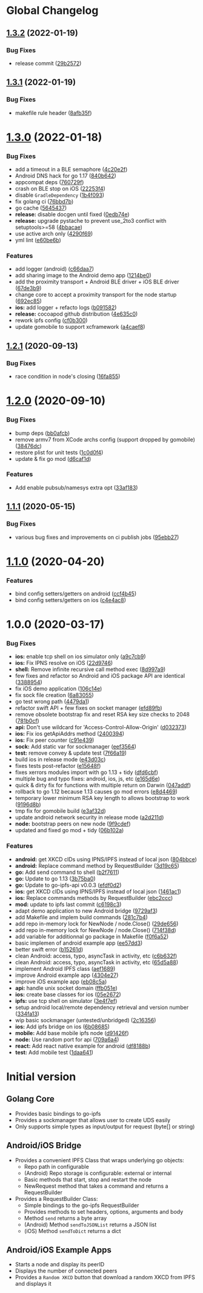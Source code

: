 # Global Changelog

## [1.3.2](https://github.com/ipfs-shipyard/gomobile-ipfs/compare/v1.3.1...v1.3.2) (2022-01-19)


### Bug Fixes

* release commit ([29b2572](https://github.com/ipfs-shipyard/gomobile-ipfs/commit/29b2572e80e32294c1bd04275a559fdb388c45d0))

## [1.3.1](https://github.com/ipfs-shipyard/gomobile-ipfs/compare/v1.3.0...v1.3.1) (2022-01-19)


### Bug Fixes

* makefile rule header ([8afb35f](https://github.com/ipfs-shipyard/gomobile-ipfs/commit/8afb35f0f693f151033f28093cb788af6d467c86))

# [1.3.0](https://github.com/ipfs-shipyard/gomobile-ipfs/compare/v1.2.1...v1.3.0) (2022-01-18)


### Bug Fixes

* add a timeout in a BLE semaphore ([4c20e2f](https://github.com/ipfs-shipyard/gomobile-ipfs/commit/4c20e2f19e15298464e387ba5fc9798a85cda94a))
* Android DNS hack for go 1.17 ([840b642](https://github.com/ipfs-shipyard/gomobile-ipfs/commit/840b6422f6bc5cccce48e591a00b0ef02c2c7160))
* appcompat deps ([760729f](https://github.com/ipfs-shipyard/gomobile-ipfs/commit/760729f35fd882507b0b8b8652efe3ac51624648))
* crash on BLE stop on iOS ([22253f4](https://github.com/ipfs-shipyard/gomobile-ipfs/commit/22253f46bfcc074acf7f32437ba7494b02c5d1f7))
* disable `GradleDependency` ([1b4f093](https://github.com/ipfs-shipyard/gomobile-ipfs/commit/1b4f093581b11ac9c8f6f54ea3738ef654e8ea24))
* fix golang ci ([76bbd7b](https://github.com/ipfs-shipyard/gomobile-ipfs/commit/76bbd7b1fd43d9a4bb77806350c0243b0f881020))
* go cache ([5645437](https://github.com/ipfs-shipyard/gomobile-ipfs/commit/5645437b9b93620fe39cfc242ecf3ee18ae67c2c))
* **release:** disable docgen until fixed ([0edb74e](https://github.com/ipfs-shipyard/gomobile-ipfs/commit/0edb74e1aef4efcf7d3fdfe6d8169e0e3d3169ac))
* **release:** upgrade pystache to prevent use_2to3 conflict with setuptools>=58 ([4bbacae](https://github.com/ipfs-shipyard/gomobile-ipfs/commit/4bbacae5e7b88009990e9ced567fe7a118fbcbb9))
* use active arch only ([4290f69](https://github.com/ipfs-shipyard/gomobile-ipfs/commit/4290f69d3cba1b724d37a8369a347500de85fd1d))
* yml lint ([e60be6b](https://github.com/ipfs-shipyard/gomobile-ipfs/commit/e60be6b5015dc6b1e79d8a4d52b653d7955141c2))


### Features

* add logger (android) ([c66daa7](https://github.com/ipfs-shipyard/gomobile-ipfs/commit/c66daa7be51670ff8780b8afff8503d1fd78ec00))
* add sharing image to the Android demo app ([1214be0](https://github.com/ipfs-shipyard/gomobile-ipfs/commit/1214be02e2056c1b43337e09ca1ac097885d428a))
* add the proximity transport + Android BLE driver + iOS BLE driver ([67de3b9](https://github.com/ipfs-shipyard/gomobile-ipfs/commit/67de3b91feaa51c429acc78c1a20549fb9e9aa8e))
* change core to accept a proximity transport for the node startup ([692ec85](https://github.com/ipfs-shipyard/gomobile-ipfs/commit/692ec85a66858dfa2d6e52971c5fb5d7f02082b0))
* **ios:** add logger + refacto logs ([b091582](https://github.com/ipfs-shipyard/gomobile-ipfs/commit/b091582bb301c19d8211c9366ba40767dc0bf907))
* **release:** cocoapod github distribution ([4e635c0](https://github.com/ipfs-shipyard/gomobile-ipfs/commit/4e635c0824a6e66d0ec31d8637a4fc6e6a96a4fb))
* rework ipfs config ([cf0b300](https://github.com/ipfs-shipyard/gomobile-ipfs/commit/cf0b300e89079738946e0636cae2bfe84d4d59fc))
* update gomobile to support xcframework ([a4caef8](https://github.com/ipfs-shipyard/gomobile-ipfs/commit/a4caef8ae320ce19b120c7658449a28479682106))

## [1.2.1](https://github.com/ipfs-shipyard/gomobile-ipfs/compare/v1.2.0...v1.2.1) (2020-09-13)


### Bug Fixes

* race condition in node's closing ([16fa855](https://github.com/ipfs-shipyard/gomobile-ipfs/commit/16fa855aa6228074f50f2c736187c17ed698f53a))

# [1.2.0](https://github.com/ipfs-shipyard/gomobile-ipfs/compare/v1.1.1...v1.2.0) (2020-09-10)


### Bug Fixes

* bump deps ([bb0afcb](https://github.com/ipfs-shipyard/gomobile-ipfs/commit/bb0afcb5d58a68479f2f9fc0ec43e78ac458dd1a))
* remove armv7 from XCode archs config (support dropped by gomobile) ([38476dc](https://github.com/ipfs-shipyard/gomobile-ipfs/commit/38476dcf0e3f50e312a757c807506b70ea04a83c))
* restore plist for unit tests ([1c0d0f4](https://github.com/ipfs-shipyard/gomobile-ipfs/commit/1c0d0f41698fe035c83f7df7a214314ef2fea6c3))
* update & fix go mod ([d6caf1d](https://github.com/ipfs-shipyard/gomobile-ipfs/commit/d6caf1d717d410f88fecc8a1d75f37f055f203db))


### Features

* Add enable pubsub/namesys extra opt ([33af183](https://github.com/ipfs-shipyard/gomobile-ipfs/commit/33af18397c89cf777e1768afc0d97c40f292c015))

## [1.1.1](https://github.com/ipfs-shipyard/gomobile-ipfs/compare/v1.1.0...v1.1.1) (2020-05-15)


### Bug Fixes

* various bug fixes and improvements on ci publish jobs ([95ebb27](https://github.com/ipfs-shipyard/gomobile-ipfs/commit/95ebb27ad29a4f10c6b9d8dfe801b46fcceb1f4f))

# [1.1.0](https://github.com/ipfs-shipyard/gomobile-ipfs/compare/v1.0.0...v1.1.0) (2020-04-20)


### Features

* bind config setters/getters on android ([ccf4b45](https://github.com/ipfs-shipyard/gomobile-ipfs/commit/ccf4b45ce25fdedbf5e4f67848714778909363c1))
* bind config setters/getters on ios ([c4e4ac8](https://github.com/ipfs-shipyard/gomobile-ipfs/commit/c4e4ac85713a20e4500df65b0303538bf318c655))

# 1.0.0 (2020-03-17)


### Bug Fixes

* **ios:** enable tcp shell on ios simulator only ([a9c7cb9](https://github.com/ipfs-shipyard/gomobile-ipfs/commit/a9c7cb937d9ef31b50125c3ab271f95f7c85eb66))
* **ios:** Fix IPNS resolve on iOS ([22d9746](https://github.com/ipfs-shipyard/gomobile-ipfs/commit/22d97462be6fdef44cf509a5f9abf1d92c8d828c))
* **shell:** Remove infinite recursive call method exec ([8d997a9](https://github.com/ipfs-shipyard/gomobile-ipfs/commit/8d997a9ca55c26cca0f72d43dcae68ef372c96ec))
* few fixes and refactor so Android and iOS package API are identical ([3388954](https://github.com/ipfs-shipyard/gomobile-ipfs/commit/3388954abf06f00044d4bf62d08c7b4ae7883da0))
* fix iOS demo application ([106c14e](https://github.com/ipfs-shipyard/gomobile-ipfs/commit/106c14e774054b9a08d1ce5e63d57c2d08fc1198))
* fix sock file creation ([6a83055](https://github.com/ipfs-shipyard/gomobile-ipfs/commit/6a83055716cf978a2f419be7b40843f3bc6a3a13))
* go test wrong path ([4479da1](https://github.com/ipfs-shipyard/gomobile-ipfs/commit/4479da18ace20936692c1a59a1605171c856f584))
* refactor swift API + few fixes on socket manager ([efd89fb](https://github.com/ipfs-shipyard/gomobile-ipfs/commit/efd89fb598cd71b0170b36b76ee8a4edadf21d2b))
* remove obsolete bootstrap fix and reset RSA key size checks to 2048 ([781b0cf](https://github.com/ipfs-shipyard/gomobile-ipfs/commit/781b0cf8e21f5e5db7187b5c910edca55f0deadd))
* **api:** Don't use wildcard for 'Access-Control-Allow-Origin' ([d032373](https://github.com/ipfs-shipyard/gomobile-ipfs/commit/d0323733b00822fc2f19ed4923f156cf0778886a))
* **ios:** Fix ios getApiAddrs method ([2400394](https://github.com/ipfs-shipyard/gomobile-ipfs/commit/2400394f80daff78bde42539060016874c6542f3))
* **ios:** Fix peer counter ([c91e439](https://github.com/ipfs-shipyard/gomobile-ipfs/commit/c91e439bcf1ae10b0d589eeff9a0a40791a94473))
* **sock:** Add static var for sockmanager ([eef3564](https://github.com/ipfs-shipyard/gomobile-ipfs/commit/eef35646d98b82daaf18302722e501246eaf7502))
* **test:** remove convey & update test ([7f66a19](https://github.com/ipfs-shipyard/gomobile-ipfs/commit/7f66a19098f91fb22fd116cc077d1fd6894844a2))
* build ios in release mode ([e43d03c](https://github.com/ipfs-shipyard/gomobile-ipfs/commit/e43d03c38b58bf2df06e001c2fd78a5ba2f55048))
* fixes tests post-refactor ([e15648f](https://github.com/ipfs-shipyard/gomobile-ipfs/commit/e15648fbf8c10fe72778f66f37a01a91599349ff))
* fixes xerrors modules import with go 1.13 + tidy ([dfd6cbf](https://github.com/ipfs-shipyard/gomobile-ipfs/commit/dfd6cbf9462ce618a4ce76cfc818cd619261c99d))
* multiple bug and typo fixes: android, ios, js, etc ([e165d6e](https://github.com/ipfs-shipyard/gomobile-ipfs/commit/e165d6e2100ad67328726deb40dca7acefe85b76))
* quick & dirty fix for functions with multiple return on Darwin ([047addf](https://github.com/ipfs-shipyard/gomobile-ipfs/commit/047addf667be08b32f984660c091ac0d48d8c800))
* rollback to go 1.12 because 1.13 causes go mod errors ([e8d4469](https://github.com/ipfs-shipyard/gomobile-ipfs/commit/e8d4469c6b8b5eb1fb5e9f308dcc0d856958e50d))
* temporary lower minimum RSA key length to allows bootstrap to work ([9196d8b](https://github.com/ipfs-shipyard/gomobile-ipfs/commit/9196d8ba456dd3f42d154d7e7c2e69fce8e57628))
* tmp fix for gomobile build ([e3af32d](https://github.com/ipfs-shipyard/gomobile-ipfs/commit/e3af32d166a064166c3bb94935d730dec1bee396))
* update android network security in release mode ([a2d211d](https://github.com/ipfs-shipyard/gomobile-ipfs/commit/a2d211daf7540c9f66e8ffbfea7a50f60bdd718a))
* **node:** bootstrap peers on new node ([9f9cdef](https://github.com/ipfs-shipyard/gomobile-ipfs/commit/9f9cdef217ca90e1720ab07596f4d4d7421cf8de))
* updated and fixed go mod + tidy ([06b102a](https://github.com/ipfs-shipyard/gomobile-ipfs/commit/06b102a0163a3857738f5470b149a2314803c209))


### Features

* **android:** get XKCD cIDs using IPNS/IPFS instead of local json ([804bbce](https://github.com/ipfs-shipyard/gomobile-ipfs/commit/804bbceab46542a8eb7257a96ac9c6cf46ffb76d))
* **android:** Replace command method by RequestBuilder ([3d19c65](https://github.com/ipfs-shipyard/gomobile-ipfs/commit/3d19c65d4831847f733895f4a7f9cd39c61af206))
* **go:** Add send command to shell ([b2f7611](https://github.com/ipfs-shipyard/gomobile-ipfs/commit/b2f7611edc86a9628a27ecb748f9965bcdd7fa19))
* **go:** Update to go 1.13 ([3b75ba0](https://github.com/ipfs-shipyard/gomobile-ipfs/commit/3b75ba0253f3368082306ff17406d39f46b8ef5d))
* **go:** Update to go-ipfs-api v0.0.3 ([efdf0d2](https://github.com/ipfs-shipyard/gomobile-ipfs/commit/efdf0d24b1b374564741e73d112fced6daefbaa0))
* **ios:** get XKCD cIDs using IPNS/IPFS instead of local json ([1461ac1](https://github.com/ipfs-shipyard/gomobile-ipfs/commit/1461ac1b2b026762270a4f019cf523f434ae75bf))
* **ios:** Replace commands methods by RequestBuilder ([ebc2ccc](https://github.com/ipfs-shipyard/gomobile-ipfs/commit/ebc2ccca0e876c8998123475e92d1781d9bc9189))
* **mod:** update to ipfs last commit ([c6198c3](https://github.com/ipfs-shipyard/gomobile-ipfs/commit/c6198c3ae77968b569cb320729268134bd970c87))
* adapt demo application to new Android bridge ([9729af3](https://github.com/ipfs-shipyard/gomobile-ipfs/commit/9729af36afc8453cf22b348340345ed339263d7e))
* add Makefile and implem build commands ([281c7b4](https://github.com/ipfs-shipyard/gomobile-ipfs/commit/281c7b450d1b5b81eb1310fd0f761c465b658e96))
* add repo in-memory lock for NewNode / node.Close() ([29de656](https://github.com/ipfs-shipyard/gomobile-ipfs/commit/29de6561a51ee276fadce002966cabbe0f8ad06a))
* add repo in-memory lock for NewNode / node.Close() ([714f38d](https://github.com/ipfs-shipyard/gomobile-ipfs/commit/714f38d107868d5c2a310d1a3e70dce394c1c935))
* add variable for additionnal go package in Makefile ([f0f6a52](https://github.com/ipfs-shipyard/gomobile-ipfs/commit/f0f6a52b29cf87ccf679d05fe8a57b6c0251e85a))
* basic implemen of android example app ([ee57dd3](https://github.com/ipfs-shipyard/gomobile-ipfs/commit/ee57dd35965f5cf4beeb9ed32639e1b219a410fe))
* better swift error ([b15261d](https://github.com/ipfs-shipyard/gomobile-ipfs/commit/b15261de1776d3e4a06011d28b18bef97a3fd7cf))
* clean Android: access, typo, asyncTask in activity, etc ([c6b632f](https://github.com/ipfs-shipyard/gomobile-ipfs/commit/c6b632f8946671ac23a7fa42cd1e8b24ac3a0b99))
* clean Android: access, typo, asyncTask in activity, etc ([65d5a88](https://github.com/ipfs-shipyard/gomobile-ipfs/commit/65d5a88acb261d37777294680ea15cf29927ac76))
* implement Android IPFS class ([aef1689](https://github.com/ipfs-shipyard/gomobile-ipfs/commit/aef168904414274f4ee52c0a44060c878631ae4a))
* improve Android example app ([4304e27](https://github.com/ipfs-shipyard/gomobile-ipfs/commit/4304e27fee0730a1b778c512fa4a0958cc2d3973))
* improve iOS example app ([eb08c5a](https://github.com/ipfs-shipyard/gomobile-ipfs/commit/eb08c5a14ac6c30cd39b1eae88da9b2b018cebf0))
* **api:** handle unix socket domain ([ffb051e](https://github.com/ipfs-shipyard/gomobile-ipfs/commit/ffb051eb8ab78c877dcc38c09b1950246bad4ba0))
* **ios:** create base classes for ios ([05e2672](https://github.com/ipfs-shipyard/gomobile-ipfs/commit/05e2672d57ef679da5d161323997d3f6fe8d5bb0))
* **ipfs:** use tcp shell on simulator ([3e4f7ef](https://github.com/ipfs-shipyard/gomobile-ipfs/commit/3e4f7efe84d74748c4c5784e1adf753ad91c176a))
* setup android local/remote dependency retrieval and version number ([334fa13](https://github.com/ipfs-shipyard/gomobile-ipfs/commit/334fa13dd2a39a68f03efec62bc827a42b7d19e8))
* wip basic sockmanager (untested/unbridged) ([2c16356](https://github.com/ipfs-shipyard/gomobile-ipfs/commit/2c163561638d044b12da7c7ad27ae74b6d15e957))
* **ios:** Add ipfs bridge on ios ([6b08685](https://github.com/ipfs-shipyard/gomobile-ipfs/commit/6b08685b4d0d82abe7e569957bb211a74ca96c7e))
* **mobile:** Add base mobile ipfs node ([d91426f](https://github.com/ipfs-shipyard/gomobile-ipfs/commit/d91426fd98cfc4b70bce0effc9672024a46729cb))
* **node:** Use random port for api ([709a6a4](https://github.com/ipfs-shipyard/gomobile-ipfs/commit/709a6a4c346370f2b97e4a6afda4397f20226567))
* **react:** Add react native example for android ([df8188b](https://github.com/ipfs-shipyard/gomobile-ipfs/commit/df8188b8251061a6c38f46f8c9ab4851a05303a3))
* **test:** Add mobile test ([1daa641](https://github.com/ipfs-shipyard/gomobile-ipfs/commit/1daa6419d289ef23d98701f9d837b4f36cf02e23))


# Initial version

## Golang Core

- Provides basic bindings to go-ipfs
- Provides a sockmanager that allows user to create UDS easily
- Only supports simple types as input/output for request (byte[] or string)

## Android/iOS Bridge

- Provides a convenient IPFS Class that wraps underlying go objects:
  - Repo path in configurable
  - (Android) Repo storage is configurable: external or internal
  - Basic methods that start, stop and restart the node
  - NewRequest method that takes a command and returns a RequestBuilder
- Provides a RequestBuilder Class:
  - Simple bindings to the go-ipfs RequestBuilder
  - Provides methods to set headers, options, arguments and body
  - Method `send` returns a byte array
  - (Android) Method `sendToJSONList` returns a JSON list
  - (iOS) Method `sendToDict` returns a dict

## Android/iOS Example Apps

- Starts a node and display its peerID
- Displays the number of connected peers
- Provides a `Random XKCD` button that download a random XKCD from IPFS
and displays it
